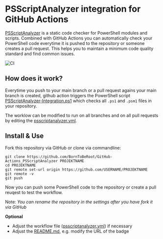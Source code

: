 # PSScriptAnalyzer integration for GitHub Actions

[PSScriptAnalyzer](https://github.com/PowerShell/PSScriptAnalyzer) is a static code checker for PowerShell modules and scripts. Combined with GitHub Actions you can automatically check your PowerShell code everytime it is pushed to the repository or someone creates a pull request. This helps you to maintain a minimum code quality standard and find common issues.

![CI](https://github.com/BornToBeRoot/GitHub-Actions_PSScriptAnalyzer/workflows/CI/badge.svg?branch=main)

## How does it work?
Everytime you push to your main branch or a pull request agains your main branch is created, github action triggers the PowerShell script [PSScriptAnalyzer-Integration.ps1](PSScriptAnalyzer-Integration.ps1) which checks all `.ps1` and `.psm1` files in your repository.

The worklow can be modified to run on all branches and on all pull requests by editing the [psscriptanalyzer.yml](.github/workflows/psscriptanalyzer.yml).

## Install & Use

Fork this repository via GitHub or clone via commandline:

```
git clone https://github.com/BornToBeRoot/GitHub-Actions_PSScriptAnalyzer PROJEKTNAME
cd PROJEKTNAME
git remote set-url origin https://github.com/USERNAME/PROJEKTNAME
git remote -v
git push
```

Now you can push some PowerShell code to the repository or create a pull reuqest to test the workflow.

Note: _You can rename the repository in the settings after you have fork it via GitHub_

**Optional**

- Adjust the workflow file ([psscriptanalyzer.yml](.github/workflows/psscriptanalyzer.yml)) if necessary
- Adjust the [README.md](README.md), e.g. modify the URL of the badge